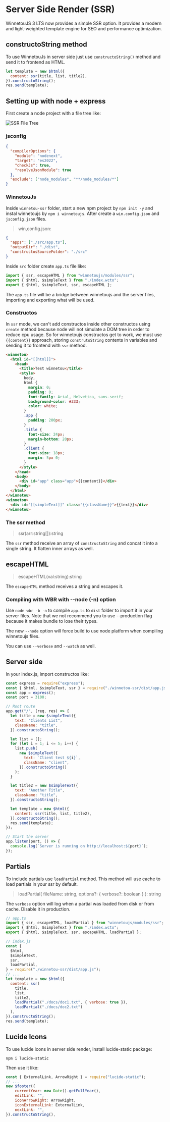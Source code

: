 # Server Side Render (SSR)

WinnetouJS 3 LTS now provides a simple SSR option. It provides a modern and light-weighted template engine for SEO and performance optimization.

## constructoString method

To use WinnetouJs in server side just use `constructoString()` method and send it to frontend as HTML.

```javascript
let template = new $html({
  content: ssr(title, list, title2),
}).constructoString();
res.send(template);
```

## Setting up with node + express

First create a node project with a file tree like:

![SSR File Tree](https://github.com/cedrosdev/winnetoujs-documentation/blob/e7c87e4ec8069a888884a95d688c77998ad07275/images/ssr-file-tree-1.png)

### jsconfig

```json
{
  "compilerOptions": {
    "module": "nodenext",
    "target": "es2022",
    "checkJs": true,
    "resolveJsonModule": true
  },
  "exclude": ["node_modules", "**/node_modules/*"]
}
```

### WinnetouJs

Inside `winnetou-ssr` folder, start a new npm project by `npm init -y` and instal winnetoujs by `npm i winnetoujs`. After create a `win.config.json` and `jsconfig.json` files.

> win,config.json:

```json
{
  "apps": ["./src/app.ts"],
  "outputDir": "./dist",
  "constructosSourceFolder": "./src"
}
```

Inside `src` folder create `app.ts` file like:

```javascript
import { ssr, escapeHTML } from "winnetoujs/modules/ssr";
import { $html, $simpleText } from "./index.wcto";
export { $html, $simpleText, ssr, escapeHTML };
```

The `app.ts` file will be a bridge between winnetoujs and the server files, importing and exporting what will be used.

### Constructos

In `ssr` mode, we can't add constructos inside other constructos using `create` method because node will not simulate a DOM tree in order to reduce cpu usage. So for winnetoujs constructos get to work, we must use `{{content}}` approach, storing `construtoString` contents in variables and sending it to frontend with `ssr` method.

```html
<winnetou>
  <html id="[[html]]">
    <head>
      <title>Test winnetou</title>
      <style>
        body,
        html {
          margin: 0;
          padding: 0;
          font-family: Arial, Helvetica, sans-serif;
          background-color: #333;
          color: white;
        }
        .app {
          padding: 200px;
        }
        .title {
          font-size: 24px;
          margin-bottom: 20px;
        }
        .client {
          font-size: 18px;
          margin: 5px 0;
        }
      </style>
    </head>
    <body>
      <div id="app" class="app">{{content}}</div>
    </body>
  </html>
</winnetou>
<winnetou>
  <div id="[[simpleText]]" class="{{className}}">{{text}}</div>
</winnetou>
```

### The ssr method

> ssr(arr:string[]):string

The `ssr` method receive an array of `constructoString` and concat it into a single string. It flatten inner arrays as well.

## escapeHTML

> escapeHTML(val:string):string

The `escapeHTML` method receives a string and escapes it.

### Compiling with WBR with --node (-n) option

Use `node wbr -b -n` to compile `app.ts` to `dist` folder to import it in your server files. Note that we not recommend you to use --production flag because it makes bundle to lose their types.

The new `--node` option will force build to use node platform when compiling winnetoujs files.

You can use `--verbose` and `--watch` as well.

## Server side

In your index.js, import constructos like:

```javascript
const express = require("express");
const { $html, $simpleText, ssr } = require("./winnetou-ssr/dist/app.js");
const app = express();
const port = 3100;

// Root route
app.get("/", (req, res) => {
  let title = new $simpleText({
    text: "Clients List",
    className: "title",
  }).constructoString();

  let list = [];
  for (let i = 1; i <= 5; i++) {
    list.push(
      new $simpleText({
        text: `Client test ${i}`,
        className: "client",
      }).constructoString()
    );
  }

  let title2 = new $simpleText({
    text: "Another Title",
    className: "title",
  }).constructoString();

  let template = new $html({
    content: ssr(title, list, title2),
  }).constructoString();
  res.send(template);
});

// Start the server
app.listen(port, () => {
  console.log(`Server is running on http://localhost:${port}`);
});
```

## Partials

To include partials use `loadPartial` method. This method will use cache to load partials in your ssr by default.

> loadPartial(
> fileName: string,
> options?: { verbose?: boolean }
> ): string

The `verbose` option will log when a partial was loaded from disk or from cache. Disable it in production.

```javascript
// app.ts
import { ssr, escapeHTML, loadPartial } from "winnetoujs/modules/ssr";
import { $html, $simpleText } from "./index.wcto";
export { $html, $simpleText, ssr, escapeHTML, loadPartial };
```

```javascript
// index.js
const {
  $html,
  $simpleText,
  ssr,
  loadPartial,
} = require("./winnetou-ssr/dist/app.js");
// ...
let template = new $html({
  content: ssr(
    title,
    list,
    title2,
    loadPartial("./docs/doc1.txt", { verbose: true }),
    loadPartial("./docs/doc2.txt")
  ),
}).constructoString();
res.send(template);
```

## Lucide Icons

To use lucide icons in server side render, install lucide-static package:

```
npm i lucide-static
```

Then use it like:

```javascript
const { ExternalLink, ArrowRight } = require("lucide-static");
// ...
new $footer({
    currentYear: new Date().getFullYear(),
    editLink: "",
    iconArrowRight: ArrowRight,
    iconExternalLink: ExternalLink,
    nextLink: "",
}).constructoString(),
```
